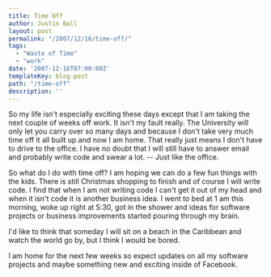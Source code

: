 ```yaml
---
title: Time Off
author: Justin Ball
layout: post
permalink: "/2007/12/16/time-off/"
tags:
  - "Waste of Time"
  - "work"
date: '2007-12-16T07:00:00Z'
templateKey: blog-post
path: "/time-off"
description: ''
---
```


So my life isn't especially exciting these days except that I am taking the next couple of weeks off work. It isn't my fault really. The University will only let you carry over so many days and because I don't take very much time off it all built up and now I am home. That really just means I don't have to drive to the office. I have no doubt that I will still have to answer email and probably write code and swear a lot. -- Just like the office.

So what do I do with time off? I am hoping we can do a few fun things with the kids. There is still Christmas shopping to finish and of course I will write code. I find that when I am not writing code I can't get it out of my head and when it isn't code it is another business idea. I went to bed at 1 am this morning, woke up right at 5:30, got in the shower and ideas for software projects or business improvements started pouring through my brain.

I'd like to think that someday I will sit on a beach in the Caribbean and watch the world go by, but I think I would be bored.

I am home for the next few weeks so expect updates on all my software projects and maybe something new and exciting inside of Facebook.

